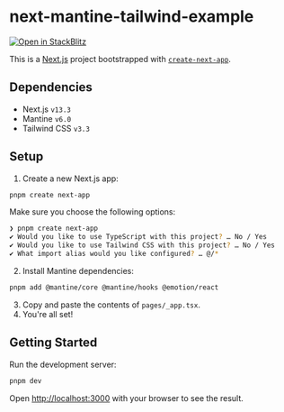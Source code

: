 # next-mantine-tailwind-example

[![Open in StackBlitz](https://developer.stackblitz.com/img/open_in_stackblitz.svg)](https://stackblitz.com/github/nerkarso/next-mantine-tailwind-example)

This is a [Next.js](https://nextjs.org/) project bootstrapped with [`create-next-app`](https://github.com/vercel/next.js/tree/canary/packages/create-next-app).

## Dependencies

- Next.js `v13.3`
- Mantine `v6.0`
- Tailwind CSS `v3.3`

## Setup

1. Create a new Next.js app:

```sh
pnpm create next-app
```

Make sure you choose the following options:

```sh
❯ pnpm create next-app
✔ Would you like to use TypeScript with this project? … No / Yes
✔ Would you like to use Tailwind CSS with this project? … No / Yes
✔ What import alias would you like configured? … @/*
```

2. Install Mantine dependencies:

```sh
pnpm add @mantine/core @mantine/hooks @emotion/react
```

3. Copy and paste the contents of `pages/_app.tsx`.
4. You're all set!

## Getting Started

Run the development server:

```sh
pnpm dev
```

Open [http://localhost:3000](http://localhost:3000) with your browser to see the result.
